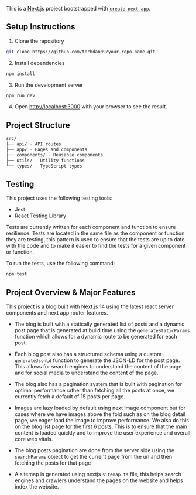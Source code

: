 This is a [Next.js](https://nextjs.org) project bootstrapped with [`create-next-app`](https://nextjs.org/docs/app/api-reference/cli/create-next-app).

## Setup Instructions

1. Clone the repository

```bash
git clone https://github.com/techdan09/your-repo-name.git
```

2. Install dependencies

```bash
npm install
```

3. Run the development server

```bash
npm run dev
```

4. Open [http://localhost:3000](http://localhost:3000) with your browser to see the result.

## Project Structure

```bash
src/
├── api/ - API routes
├── app/ - Pages and components
├── components/ - Reusable components
├── utils/ - Utility functions
└── types/ - TypeScript types
```

## Testing

This project uses the following testing tools:

- Jest
- React Testing Library

Tests are currently written for each component and function to ensure resilience. Tests are located in the same file as the component or function they are testing, this pattern is used to ensure that the tests are up to date with the code and to make it easier to find the tests for a given component or function.

To run the tests, use the following command:

```bash
npm test
```

## Project Overview & Major Features

This project is a blog built with Next.js 14 using the latest react server components and next app router features.

- The blog is built with a statically generated list of posts and a dynamic post page that is generated at build time using the `generateStaticParams` function which allows for a dynamic route to be generated for each post.

- Each blog post also has a structured schema using a custom `generateJsonLd` function to generate the JSON-LD for the post page. This allows for search engines to understand the content of the page and for social media to understand the content of the page.

- The blog also has a pagination system that is built with pagination for optimal performance rather than fetching all the posts at once, we currently fetch a default of 15 posts per page.

- Images are lazy loaded by default using next Image component but for cases where we have images above the fold such as on the blog detail page, we eager load the image to improve performance. We also do this on the blog list page for the first 6 posts, This is to ensure that the main content is loaded quickly and to improve the user experience and overall core web vitals.

- The blog posts pagination are done from the server side using the `searchParams` object to get the current page from the url and then fetching the posts for that page

- A sitemap is generated using nextjs `sitemap.ts` file, this helps search engines and crawlers understand the pages on the website and helps index the website.
